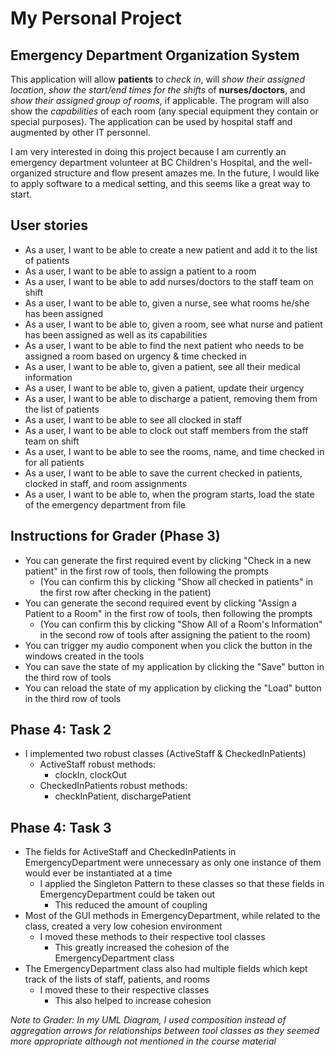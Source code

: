 # My Personal Project

## Emergency Department Organization System

This application  will allow **patients** to *check in*, will *show their assigned location*, *show the start/end times 
for the shifts* of **nurses/doctors**, and *show their assigned group of rooms*, if applicable. The program will also 
show the *capabilities* of each room (any special equipment they contain or special purposes). The application can be 
used by hospital staff and augmented by other IT personnel.

I am very interested in doing this project because I am currently an emergency department volunteer at BC Children's
Hospital, and the well-organized structure and flow present amazes me. In the future, I would like to apply software to
a medical setting, and this seems like a great way to start.

## User stories

- As a user, I want to be able to create a new patient and add it to the list of patients
- As a user, I want to be able to assign a patient to a room
- As a user, I want to be able to add nurses/doctors to the staff team on shift
- As a user, I want to be able to, given a nurse, see what rooms he/she has been assigned
- As a user, I want to be able to, given a room, see what nurse and patient has been assigned as well as its capabilities
- As a user, I want to be able to find the next patient who needs to be assigned a room based on urgency & time checked in
- As a user, I want to be able to, given a patient, see all their medical information
- As a user, I want to be able to, given a patient, update their urgency
- As a user, I want to be able to discharge a patient, removing them from the list of patients
- As a user, I want to be able to see all clocked in staff
- As a user, I want to be able to clock out staff members from the staff team on shift
- As a user, I want to be able to see the rooms, name, and time checked in for all patients
- As a user, I want to be able to save the current checked in patients, clocked in staff, and room assignments
- As a user, I want to be able to, when the program starts, load the state of the emergency department from file

## Instructions for Grader (Phase 3)

- You can generate the first required event by clicking "Check in a new patient" in the first row of tools, then following the prompts
    - (You can confirm this by clicking "Show all checked in patients" in the first row after checking in the patient)
- You can generate the second required event by clicking "Assign a Patient to a Room" in the first row of tools, then following the prompts
    - (You can confirm this by clicking "Show All of a Room's Information" in the second row of tools after assigning the patient to the room)
- You can trigger my audio component when you click the button in the windows created in the tools
- You can save the state of my application by clicking the "Save" button in the third row of tools
- You can reload the state of my application by clicking the "Load" button in the third row of tools

## Phase 4: Task 2

- I implemented two robust classes (ActiveStaff & CheckedInPatients)
    - ActiveStaff robust methods:
        - clockIn, clockOut
    - CheckedInPatients robust methods:
        - checkInPatient, dischargePatient
        
## Phase 4: Task 3

- The fields for ActiveStaff and CheckedInPatients in EmergencyDepartment were unnecessary as only one instance of them would ever be instantiated at a time
    - I applied the Singleton Pattern to these classes so that these fields in EmergencyDepartment could be taken out
        - This reduced the amount of coupling
- Most of the GUI methods in EmergencyDepartment, while related to the class, created a very low cohesion environment
    - I moved these methods to their respective tool classes
        - This greatly increased the cohesion of the EmergencyDepartment class
- The EmergencyDepartment class also had multiple fields which kept track of the lists of staff, patients, and rooms
    - I moved these to their respective classes
        - This also helped to increase cohesion
        
*Note to Grader: In my UML Diagram, I used composition instead of aggregation arrows for relationships between tool
classes as they seemed more appropriate although not mentioned in the course material*